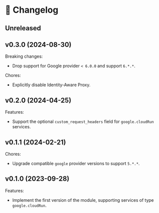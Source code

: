 # 🔖 Changelog

## Unreleased

## v0.3.0 (2024-08-30)

Breaking changes:

- Drop support for Google provider `< 6.0.0` and support `6.*.*`.

Chores:

- Explicitly disable Identity-Aware Proxy.

## v0.2.0 (2024-04-25)

Features:

- Support the optional `custom_request_headers` field for `google.cloudRun` services.

## v0.1.1 (2024-02-21)

Chores:

- Upgrade compatible `google` provider versions to support `5.*.*`.

## v0.1.0 (2023-09-28)

Features:

- Implement the first version of the module, supporting services of type `google.cloudRun`.
